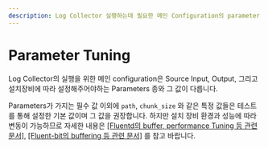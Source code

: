 ```yaml
---
description: Log Collector 실행하는데 필요한 메인 Configuration의 parameter 설정 내용입니다.
---
```


# Parameter Tuning

Log Collector의 실행을 위한 메인 configuration은 Source Input, Output, 그리고 설치장비에 따라 설정해주어야하는 Parameters 종와 그 값이 다릅니다. &#x20;

Parameters가 가지는 필수 값 이외에 `path`, `chunk_size` 와 같은 특정 값들은 테스트를 통해 설정한 기본 값이며 그 값을 권장합니다. 하지만 설치 장비 환경과 성능에 따라 변동이 가능하므로 자세한 내용은 [\[Fluentd의 buffer, performance Tuning 등 관련 문서\]](https://docs.fluentd.org/deployment/performance-tuning-single-process), [\[Fluent-bit의 buffering 등 관련 문서\]](https://docs.fluentbit.io/manual/administration/buffering-and-storage) 를 참고 바랍니다.
